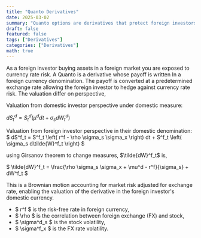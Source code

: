 ```yaml
---
title: "Quanto Derivatives"
date: 2025-03-02
summary: "Quanto options are derivatives that protect foreign investors from currency risk by fixing the exchange rate for payoffs, with valuation models differing between domestic and foreign perspectives."
draft: false
featured: false
tags: ["Derivatives"]
categories: ["Derivatives"]
math: true
---
```


As a foreign investor buying assets in a foreign market you are exposed to currency rate risk. A Quanto is a derivative whose payoff is written In a foreign currency denomination. The payoff is converted at a predetermined exchange rate allowing the foreign investor to hedge against currency rate risk. The valuation differ on perspective,

Valuation from domestic investor perspective under domestic measure:

$dS^d_t = S^d_t (\mu^d dt + \sigma_s dW^d_t)$

Valuation from foreign investor perspective in their domestic denomination:
$
dS^f_t = S^f_t \left( r^f - \rho \sigma_s \sigma_x \right) dt + S^f_t \left( \sigma_s d\tilde{W}^f_t \right)
$

using Girsanov theorem to change measures, $\tilde{dW}^f_t$ is,

$
\tilde{dW}^f_t = \frac{\rho \sigma_s \sigma_x + \mu^d - r^f}{\sigma_s} + dW^f_t
$

This is a Brownian motion accounting for market risk adjusted for exchange rate, enabling the valuation of the derivative in the foreign investor's domestic currency.

- $ r^f $ is the risk-free rate in foreign currency,
- $ \rho $ is the correlation between foreign exchange (FX) and stock,
- $ \sigma^d_s $ is the stock volatility,
- $ \sigma^f_x $ is the FX rate volatility.
